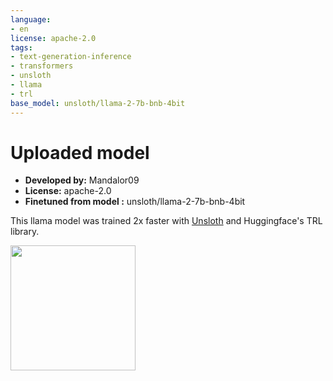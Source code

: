 ```yaml
---
language:
- en
license: apache-2.0
tags:
- text-generation-inference
- transformers
- unsloth
- llama
- trl
base_model: unsloth/llama-2-7b-bnb-4bit
---
```


# Uploaded  model

- **Developed by:** Mandalor09
- **License:** apache-2.0
- **Finetuned from model :** unsloth/llama-2-7b-bnb-4bit

This llama model was trained 2x faster with [Unsloth](https://github.com/unslothai/unsloth) and Huggingface's TRL library.

[<img src="https://raw.githubusercontent.com/unslothai/unsloth/main/images/unsloth%20made%20with%20love.png" width="200"/>](https://github.com/unslothai/unsloth)
